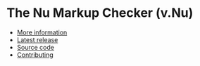 # The Nu Markup Checker (v.Nu)

* [More information](https://validator.github.io/validator/)
* [Latest release](https://github.com/validator/validator/releases/latest)
* [Source code](https://github.com/validator/validator)
* [Contributing](https://github.com/validator/validator/blob/main/CONTRIBUTING.md)
